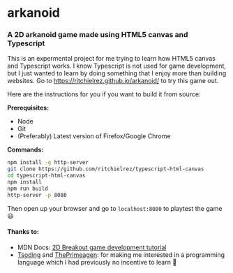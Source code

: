 # arkanoid
### A 2D arkanoid game made using HTML5 canvas and Typescript 

This is an expermental project for me trying to learn how HTML5 canvas and Typescript works. I
know Typescript is not used for game development, but I just wanted to learn by doing something that
I enjoy more than building websites. Go to https://ritchielrez.github.io/arkanoid/ to
try this game out.

Here are the instructions for you if you want to build it from source:

**Prerequisites:**

- Node
- Git
- (Preferably) Latest version of Firefox/Google Chrome

**Commands:**

```bash
npm install -g http-server
git clone https://github.com/ritchielrez/typescript-html-canvas
cd typescript-html-canvas
npm install
npm run build
http-server -p 8080
```

Then open up your browser and go to `localhost:8080` to playtest the game 😃

#### Thanks to:
- MDN Docs: [2D Breakout game development tutorial](https://developer.mozilla.org/en-US/docs/Games/Tutorials/2D_Breakout_game_pure_JavaScript)
- [Tsoding](https://www.youtube.com/c/TsodingDaily) and [ThePrimeagen](https://www.youtube.com/channel/UC8ENHE5xdFSwx71u3fDH5Xw): for making me interested in a programming language which I had previously no incentive to learn 🙂
